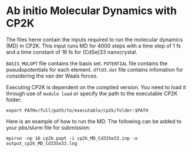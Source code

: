 # Ab initio Molecular Dynamics with CP2K

The files herre contain the inputs required to run the molecular dynamics (MD) in CP2K. This input runs MD for 4000 steps with a time step of 1 fs and a time constant of 16 fs for (CdSe)33 nanocrystal.

`BASIS_MOLOPT` file contains the basis set.
`POTENTIAL` file contains the pseudopotentials for each element.
`dftd3.dat` file contains infomation for considering the van der Waals forces.

Executing CP2K is dependent on the compiled version. You need to load it through use of `module load` or specify the path to the executable CP2K folder:

`export PATH=/full/path/to/executable/cp2k/folder:$PATH`

Here is an example of how to run the MD. The following can be added to your pbs/slurm file for submission:

`mpirun -np 16 cp2k.popt -i cp2k_MD_Cd33Se33.inp -o output_cp2k_MD_Cd33Se33.log`
